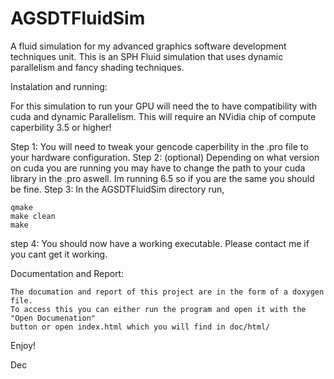 # AGSDTFluidSim
A fluid simulation for my advanced graphics software development techniques unit. 
This is an SPH Fluid simulation that uses dynamic parallelism and fancy shading techniques.

Instalation and running:

For this simulation to run your GPU will need the to have compatibility with cuda and dynamic
Parallelism. This will require an NVidia chip of compute caperbility 3.5 or higher!

Step 1: You will need to tweak your gencode caperbility in the .pro file to your
	hardware configuration.
Step 2: (optional) Depending on what version on cuda you are running you may have to change
	the path to your cuda library in the .pro aswell. Im running 6.5 so if you are the
	same you should be fine.
Step 3: In the AGSDTFluidSim directory run,
	
	qmake
	make clean
	make

step 4: You should now have a working executable. Please contact me if you cant get it
	working. 


Documentation and Report:

	The documation and report of this project are in the form of a doxygen file. 
	To access this you can either run the program and open it with the "Open Documenation"
	button or open index.html which you will find in doc/html/ 
 

Enjoy! 

Dec
